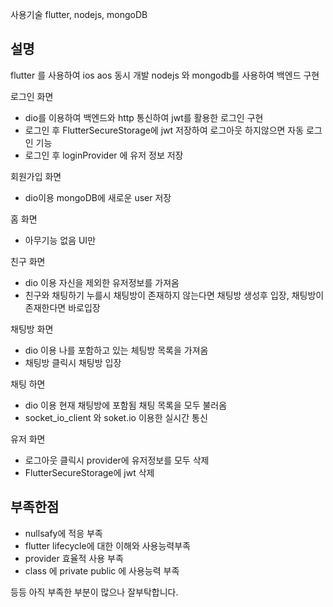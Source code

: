 

사용기술 flutter, nodejs, mongoDB

## 설명

flutter 를 사용하여 ios aos 동시 개발
nodejs 와 mongodb를 사용하여 백엔드 구현

로그인 화면
 - dio를 이용하여 백엔드와 http 통신하여 jwt를 활용한 로그인 구현
 - 로그인 후 FlutterSecureStorage에 jwt 저장하여 로그아웃 하지않으면 자동 로그인 기능
 - 로그인 후 loginProvider 에 유저 정보 저장

회원가입 화면
 - dio이용 mongoDB에 새로운 user 저장

홈 화면 
 - 아무기능 없음 UI만

친구 화면
- dio 이용 자신을 제외한 유저정보를 가져옴
- 친구와 채팅하기 누를시 채팅방이 존재하지 않는다면 채팅방 생성후 입장, 채팅방이 존재한다면 바로입장

채팅방 화면
- dio 이용 나를 포함하고 있는 체팅방 목록을 가져옴
- 채팅방 클릭시 채팅방 입장

채팅 하면
- dio 이용 현재 채팅방에 포함됨 채팅 목록을 모두 불러옴
- socket_io_client 와 soket.io 이용한 실시간 통신

유저 화면
- 로그아웃 클릭시 provider에 유저정보를 모두 삭제
- FlutterSecureStorage에 jwt 삭제


## 부족한점
- nullsafy에 적응 부족
- flutter lifecycle에 대한 이해와 사용능력부족
- provider 효율적 사용 부족
- class 에 private public 에 사용능력 부족

등등 아직 부족한 부분이 많으나 잘부탁합니다.
